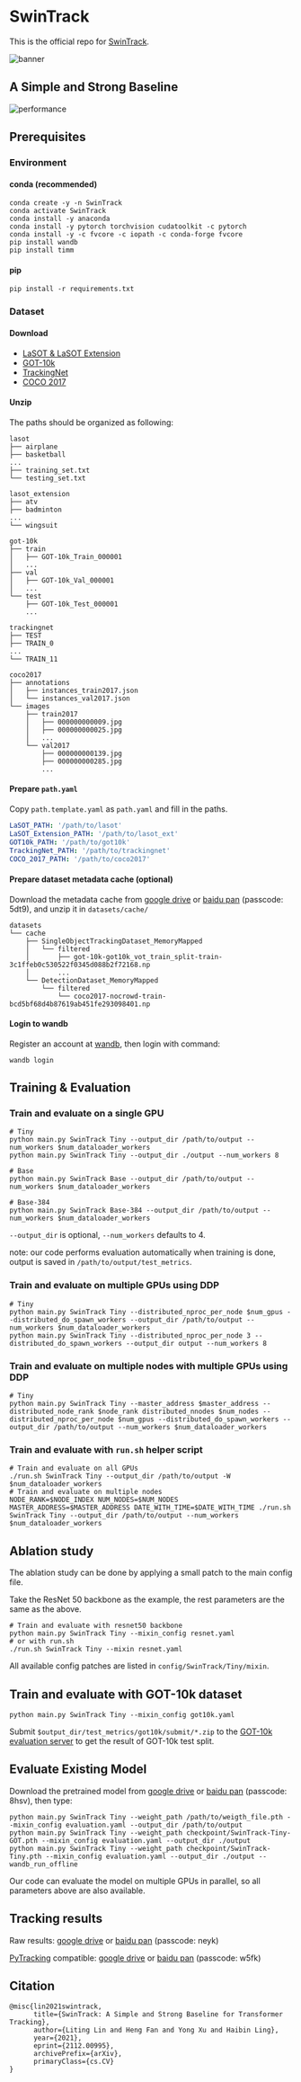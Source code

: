 # SwinTrack

This is the official repo for [SwinTrack](https://arxiv.org/abs/2112.00995).

![banner](https://raw.githubusercontent.com/wiki/LitingLin/SwinTrack/images/banner.svg)
## A Simple and Strong Baseline
![performance](https://raw.githubusercontent.com/wiki/LitingLin/SwinTrack/images/perf_efficiency_plot.svg)
## Prerequisites
### Environment
#### conda (recommended)
```shell
conda create -y -n SwinTrack
conda activate SwinTrack
conda install -y anaconda
conda install -y pytorch torchvision cudatoolkit -c pytorch
conda install -y -c fvcore -c iopath -c conda-forge fvcore
pip install wandb
pip install timm
```
#### pip
```shell
pip install -r requirements.txt
```
### Dataset
#### Download
- [LaSOT & LaSOT Extension](https://github.com/HengLan/LaSOT_Evaluation_Toolkit)
- [GOT-10k](http://got-10k.aitestunion.com/downloads)
- [TrackingNet](https://github.com/SilvioGiancola/TrackingNet-devkit)
- [COCO 2017](https://cocodataset.org/#download)
#### Unzip
The paths should be organized as following:
```
lasot
├── airplane
├── basketball
...
├── training_set.txt
└── testing_set.txt

lasot_extension
├── atv
├── badminton
...
└── wingsuit

got-10k
├── train
│   ├── GOT-10k_Train_000001
│   ...
├── val
│   ├── GOT-10k_Val_000001
│   ...
└── test
    ├── GOT-10k_Test_000001
    ...
    
trackingnet
├── TEST
├── TRAIN_0
...
└── TRAIN_11

coco2017
├── annotations
│   ├── instances_train2017.json
│   └── instances_val2017.json
└── images
    ├── train2017
    │   ├── 000000000009.jpg
    │   ├── 000000000025.jpg
    │   ...
    └── val2017
        ├── 000000000139.jpg
        ├── 000000000285.jpg
        ...
```
#### Prepare ```path.yaml```
Copy ```path.template.yaml``` as ```path.yaml``` and fill in the paths.
```yaml
LaSOT_PATH: '/path/to/lasot'
LaSOT_Extension_PATH: '/path/to/lasot_ext'
GOT10k_PATH: '/path/to/got10k'
TrackingNet_PATH: '/path/to/trackingnet'
COCO_2017_PATH: '/path/to/coco2017'
```
#### Prepare dataset metadata cache (optional)
Download the metadata cache from [google drive](https://drive.google.com/file/d/12vO2B-eWzP0JAjKG-j4hY97Plx-jhz9C/view?usp=sharing) or [baidu pan](https://pan.baidu.com/s/1m8HoUUj04b-uw1ATHuXDHg) (passcode: 5dt9), and unzip it in ```datasets/cache/```
```
datasets
└── cache
    ├── SingleObjectTrackingDataset_MemoryMapped
    │   └── filtered
    │       ├── got-10k-got10k_vot_train_split-train-3c1ffeb0c530522f0345d088b2f72168.np
    │       ...
    └── DetectionDataset_MemoryMapped
        └── filtered
            └── coco2017-nocrowd-train-bcd5bf68d4b87619ab451fe293098401.np
```

#### Login to wandb
Register an account at [wandb](https://wandb.ai/), then login with command:
```shell
wandb login
```
## Training & Evaluation
### Train and evaluate on a single GPU
```shell
# Tiny
python main.py SwinTrack Tiny --output_dir /path/to/output --num_workers $num_dataloader_workers
python main.py SwinTrack Tiny --output_dir ./output --num_workers 8

# Base
python main.py SwinTrack Base --output_dir /path/to/output --num_workers $num_dataloader_workers

# Base-384
python main.py SwinTrack Base-384 --output_dir /path/to/output --num_workers $num_dataloader_workers
```
```--output_dir``` is optional, ```--num_workers``` defaults to 4.

note: our code performs evaluation automatically when training is done, output is saved in ```/path/to/output/test_metrics```.
### Train and evaluate on multiple GPUs using DDP
```shell
# Tiny
python main.py SwinTrack Tiny --distributed_nproc_per_node $num_gpus --distributed_do_spawn_workers --output_dir /path/to/output --num_workers $num_dataloader_workers
python main.py SwinTrack Tiny --distributed_nproc_per_node 3 --distributed_do_spawn_workers --output_dir output --num_workers 8
```
### Train and evaluate on multiple nodes with multiple GPUs using DDP
```shell
# Tiny
python main.py SwinTrack Tiny --master_address $master_address --distributed_node_rank $node_rank distributed_nnodes $num_nodes --distributed_nproc_per_node $num_gpus --distributed_do_spawn_workers --output_dir /path/to/output --num_workers $num_dataloader_workers 
```
### Train and evaluate with ```run.sh``` helper script
```shell
# Train and evaluate on all GPUs
./run.sh SwinTrack Tiny --output_dir /path/to/output -W $num_dataloader_workers
# Train and evaluate on multiple nodes
NODE_RANK=$NODE_INDEX NUM_NODES=$NUM_NODES MASTER_ADDRESS=$MASTER_ADDRESS DATE_WITH_TIME=$DATE_WITH_TIME ./run.sh SwinTrack Tiny --output_dir /path/to/output --num_workers $num_dataloader_workers 
```
## Ablation study
The ablation study can be done by applying a small patch to the main config file.

Take the ResNet 50 backbone as the example, the rest parameters are the same as the above.
```shell
# Train and evaluate with resnet50 backbone
python main.py SwinTrack Tiny --mixin_config resnet.yaml
# or with run.sh
./run.sh SwinTrack Tiny --mixin resnet.yaml
```
All available config patches are listed in ```config/SwinTrack/Tiny/mixin```.
## Train and evaluate with GOT-10k dataset
```shell
python main.py SwinTrack Tiny --mixin_config got10k.yaml
```
Submit ```$output_dir/test_metrics/got10k/submit/*.zip``` to the [GOT-10k evaluation server](http://got-10k.aitestunion.com/) to get the result of GOT-10k test split.


## Evaluate Existing Model
Download the pretrained model from [google drive](https://drive.google.com/drive/folders/1zPlgAs9D20g04_RWPPgTUg2j0C6A7adJ) or [baidu pan](https://pan.baidu.com/s/1CJ9laLTWMfa7HbleRGpwrw) (passcode: 8hsv), then type:
```shell
python main.py SwinTrack Tiny --weight_path /path/to/weigth_file.pth --mixin_config evaluation.yaml --output_dir /path/to/output
python main.py SwinTrack Tiny --weight_path checkpoint/SwinTrack-Tiny-GOT.pth --mixin_config evaluation.yaml --output_dir ./output
python main.py SwinTrack Tiny --weight_path checkpoint/SwinTrack-Tiny.pth --mixin_config evaluation.yaml --output_dir ./output --wandb_run_offline
```
Our code can evaluate the model on multiple GPUs in parallel, so all parameters above are also available.


## Tracking results
Raw results: [google drive](https://drive.google.com/file/d/1JOJY5F2JuYG0Z-uqcP6cNV4ESGs5ek6z/view?usp=sharing) or [baidu pan](https://pan.baidu.com/s/1EBu3gf6nJLidYcccOUOlMA) (passcode: neyk)

[PyTracking](https://github.com/visionml/pytracking) compatible: [google drive](https://drive.google.com/file/d/1zCzuXbT0Vdas52yuDRAZIJ-k4MmtUf1w/view?usp=sharing) or [baidu pan](https://pan.baidu.com/s/1JKPOoW9L5fh1ShWyswD3Eg) (passcode: w5fk)
## Citation
```
@misc{lin2021swintrack,
      title={SwinTrack: A Simple and Strong Baseline for Transformer Tracking}, 
      author={Liting Lin and Heng Fan and Yong Xu and Haibin Ling},
      year={2021},
      eprint={2112.00995},
      archivePrefix={arXiv},
      primaryClass={cs.CV}
}
```
